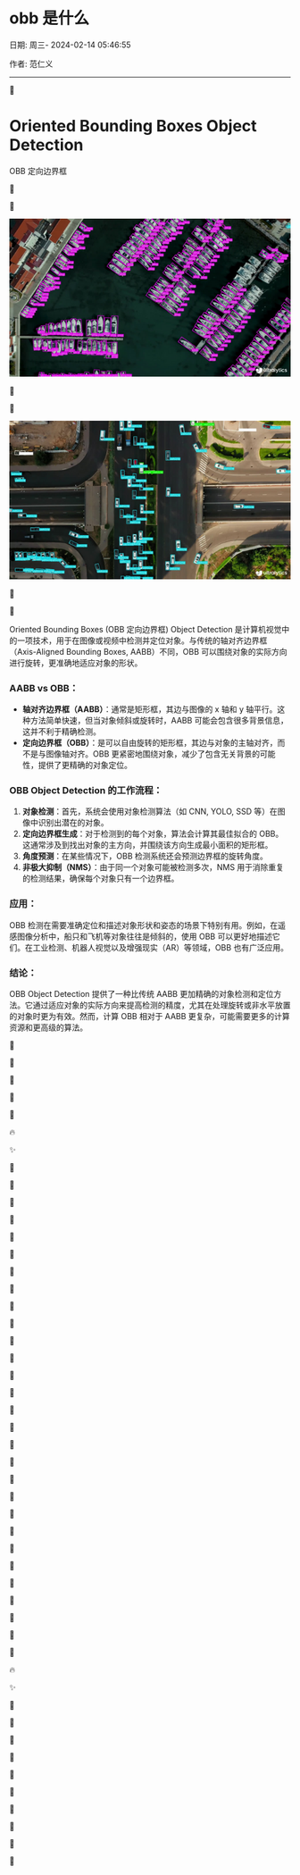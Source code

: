 # obb 是什么

日期: 周三- 2024-02-14 05:46:55

作者: 范仁义

---

🍉

# Oriented Bounding Boxes Object Detection

OBB 定向边界框

🍇

🍋

![1707860840833](image/obb是什么/1707860840833.png)

🍅

🍐

![1707860849145](image/obb是什么/1707860849145.png)

📖

🍧

Oriented Bounding Boxes (OBB 定向边界框) Object Detection 是计算机视觉中的一项技术，用于在图像或视频中检测并定位对象。与传统的轴对齐边界框（Axis-Aligned Bounding Boxes, AABB）不同，OBB 可以围绕对象的实际方向进行旋转，更准确地适应对象的形状。

### AABB vs OBB：

- **轴对齐边界框（AABB）**：通常是矩形框，其边与图像的 x 轴和 y 轴平行。这种方法简单快速，但当对象倾斜或旋转时，AABB 可能会包含很多背景信息，这并不利于精确检测。
- **定向边界框（OBB）**：是可以自由旋转的矩形框，其边与对象的主轴对齐，而不是与图像轴对齐。OBB 更紧密地围绕对象，减少了包含无关背景的可能性，提供了更精确的对象定位。

### OBB Object Detection 的工作流程：

1. **对象检测**：首先，系统会使用对象检测算法（如 CNN, YOLO, SSD 等）在图像中识别出潜在的对象。
2. **定向边界框生成**：对于检测到的每个对象，算法会计算其最佳拟合的 OBB。这通常涉及到找出对象的主方向，并围绕该方向生成最小面积的矩形框。
3. **角度预测**：在某些情况下，OBB 检测系统还会预测边界框的旋转角度。
4. **非极大抑制（NMS）**：由于同一个对象可能被检测多次，NMS 用于消除重复的检测结果，确保每个对象只有一个边界框。

### 应用：

OBB 检测在需要准确定位和描述对象形状和姿态的场景下特别有用。例如，在遥感图像分析中，船只和飞机等对象往往是倾斜的，使用 OBB 可以更好地描述它们。在工业检测、机器人视觉以及增强现实（AR）等领域，OBB 也有广泛应用。

### 结论：

OBB Object Detection 提供了一种比传统 AABB 更加精确的对象检测和定位方法。它通过适应对象的实际方向来提高检测的精度，尤其在处理旋转或非水平放置的对象时更为有效。然而，计算 OBB 相对于 AABB 更复杂，可能需要更多的计算资源和更高级的算法。

🍓

📒

🔧

🌱

🌺

🔥

✨

🍹

🧊

🍄

🌷

💮

🌸

🍁

🌳

🌲

🌴

🍎

🍓

🍊

🍒

🍌

🍑

🍍

🍉

🍇

🍋

🍅

🍐

📖

🍧

🍓

📒

🔧

🌱

🌺

🔥

✨

🍹

🧊

🍄

🌷

💮

🌸

🍁

🌳

🌲

🌴
